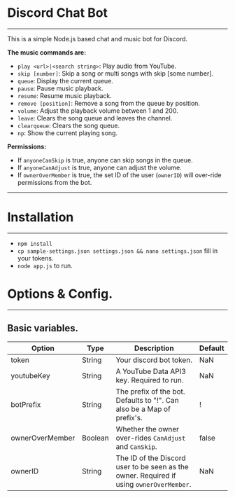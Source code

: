 
# Discord Chat Bot
***  
This is a simple Node.js based chat and music bot for Discord.

__The music commands are:__
* `play <url>|<search string>`: Play audio from YouTube.
* `skip [number]`: Skip a song or multi songs with skip [some number].
* `queue`: Display the current queue.
* `pause`: Pause music playback.
* `resume`: Resume music playback.
* `remove [position]`: Remove a song from the queue by position.
* `volume`: Adjust the playback volume between 1 and 200.
* `leave`: Clears the song queue and leaves the channel.
* `clearqueue`: Clears the song queue.
* `np`: Show the current playing song.  



__Permissions:__  
* If `anyoneCanSkip` is true, anyone can skip songs in the queue.
* If `anyoneCanAdjust` is true, anyone can adjust the volume.
* If `ownerOverMember` is true, the set ID of the user (`ownerID`) will over-ride permissions from the bot.

***
# Installation
***  
* `npm install`  
* `cp sample-settings.json settings.json && nano settings.json` fill in your tokens.
* `node app.js` to run.

# Options & Config.
***

## Basic variables.
| Option | Type | Description | Default |  
| --- | --- | --- | --- |
| token | String | Your discord bot token. | NaN |
| youtubeKey | String | A YouTube Data API3 key. Required to run. | NaN |
| botPrefix | String | The prefix of the bot. Defaults to "!". Can also be a Map of prefix's. | ! |
| ownerOverMember | Boolean | Whether the owner over-rides `CanAdjust` and `CanSkip`. | false |
| ownerID | String | The ID of the Discord user to be seen as the owner. Required if using `ownerOverMember`. | NaN |
